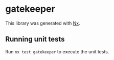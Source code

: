 # gatekeeper

This library was generated with [Nx](https://nx.dev).

## Running unit tests

Run `nx test gatekeeper` to execute the unit tests.
